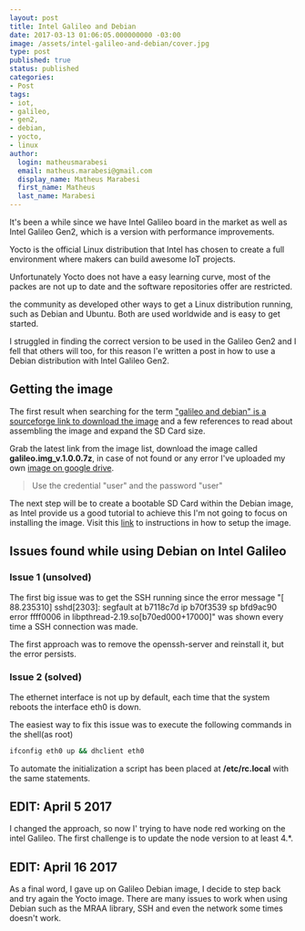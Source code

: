 ```yaml
---
layout: post
title: Intel Galileo and Debian
date: 2017-03-13 01:06:05.000000000 -03:00
image: /assets/intel-galileo-and-debian/cover.jpg
type: post
published: true
status: published
categories:
- Post
tags:
- iot,
- galileo,
- gen2,
- debian,
- yocto,
- linux
author:
  login: matheusmarabesi
  email: matheus.marabesi@gmail.com
  display_name: Matheus Marabesi
  first_name: Matheus
  last_name: Marabesi
---
```


It's been a while since we have Intel Galileo board in the market as well as Intel Galileo Gen2, which is a version
with performance improvements.

Yocto is the official Linux distribution that Intel has chosen to create a full environment where makers can
build awesome IoT projects.

Unfortunately Yocto does not have a easy learning curve, most of the packes are not up to date and the software
repositories offer are restricted.

the community as developed other ways to get a Linux distribution running, such as Debian and Ubuntu. Both are used worldwide
and is easy to get started.

I struggled in finding the correct version to be used in the Galileo Gen2 and I fell that others will too, for this reason 
I'e written a post in how to use a Debian distribution with Intel Galileo Gen2.

## Getting the image

The first result when searching for the term ["galileo and debian" is a sourceforge link to download the image](https://sourceforge.net/p/galileodebian/wiki/Home/)
and a few references to read about assembling the image and expand the SD Card size.

Grab the latest link from the image list, download the image called **galileo.img_v.1.0.0.7z**, in case of not found or any error
I've uploaded my own [image on google drive](https://drive.google.com/file/d/0B8eXZIvTLcpjdlNKRDdYVGVWRWs/view?usp=sharing).

> Use the credential "user" and the password "user"

The next step will be to create a bootable SD Card within the Debian image, as Intel provide us a good tutorial to achieve this
 I'm not going to focus on installing the image. Visit this [link](https://software.intel.com/en-us/get-started-galileo-linux-step1) to instructions in how to setup the image.

## Issues found while using Debian on Intel Galileo

### Issue 1 (unsolved)

The first big issue was to get the SSH running since the error message "[   88.235310] sshd[2303]: segfault at b7118c7d ip b70f3539 sp bfd9ac90 error ffff0006 in libpthread-2.19.so[b70ed000+17000]" was shown
every time a SSH connection was made.

The first approach was to remove the openssh-server and reinstall it, but the error persists.

### Issue 2 (solved)

The ethernet interface is not up by default, each time that the system reboots the interface eth0 is down.

The easiest way to fix this issue was to execute the following commands in the shell(as root)

```bash
ifconfig eth0 up && dhclient eth0
```

To automate the initialization a script has been placed at **/etc/rc.local** with the same statements.

## EDIT: April 5 2017

I changed the approach, so now I' trying to have node red working on the intel Galileo. The first challenge is to update the node version to at least 4.*.

## EDIT: April 16 2017

As a final word, I gave up on Galileo Debian image, I decide to step back and try again the Yocto image. There are many issues
to work when using Debian such as the MRAA library, SSH and even the network some times doesn't work.


